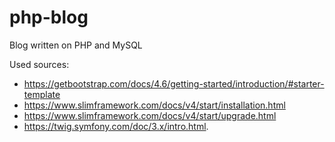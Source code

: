 # php-blog
Blog written on PHP and MySQL

Used sources:
- https://getbootstrap.com/docs/4.6/getting-started/introduction/#starter-template
- https://www.slimframework.com/docs/v4/start/installation.html
- https://www.slimframework.com/docs/v4/start/upgrade.html
- https://twig.symfony.com/doc/3.x/intro.html. 